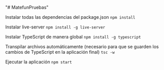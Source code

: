 "# MatefunPruebas"

Instalar todas las dependencias del package.json
`npm install`

Instalar live-server
`npm install -g live-server`

Instalar TypeScript de manera global
`npm install -g typescript`

Transpilar archivos automáticamente (necesario para que se guarden los cambios de TypeScript en la aplicación final)
`tsc -w`

Ejecutar la aplicación
`npm start`
